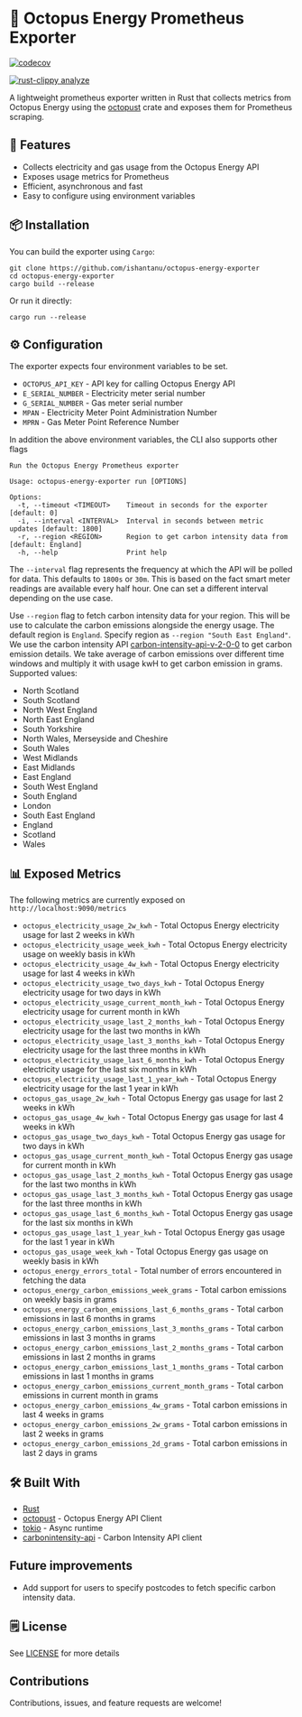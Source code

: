 # 🐙 Octopus Energy Prometheus Exporter

[![codecov](https://codecov.io/github/ishantanu/octopus-energy-exporter/graph/badge.svg?token=6CTT8XY0YT)](https://codecov.io/github/ishantanu/octopus-energy-exporter)

[![rust-clippy analyze](https://github.com/ishantanu/octopus-energy-exporter/actions/workflows/rust_clippy.yml/badge.svg)](https://github.com/ishantanu/octopus-energy-exporter/actions/workflows/rust_clippy.yml)

A lightweight prometheus exporter written in Rust that collects metrics from Octopus Energy using the [octopust](https://github.com/ishantanu/octopust) crate and exposes them for Prometheus scraping.

## 🚀 Features
* Collects electricity and gas usage from the Octopus Energy API
* Exposes usage metrics for Prometheus
* Efficient, asynchronous and fast
* Easy to configure using environment variables

## 📦 Installation
You can build the exporter using `Cargo`:

```
git clone https://github.com/ishantanu/octopus-energy-exporter
cd octopus-energy-exporter
cargo build --release
```

Or run it directly:
```
cargo run --release
```

## ⚙️ Configuration
The exporter expects four environment variables to be set.
* `OCTOPUS_API_KEY` - API key for calling Octopus Energy API
* `E_SERIAL_NUMBER` - Electricity meter serial number
* `G_SERIAL_NUMBER` - Gas meter serial number
* `MPAN` - Electricity Meter Point Administration Number
* `MPRN` - Gas Meter Point Reference Number

In addition the above environment variables, the CLI also supports other flags
```
Run the Octopus Energy Prometheus exporter

Usage: octopus-energy-exporter run [OPTIONS]

Options:
  -t, --timeout <TIMEOUT>    Timeout in seconds for the exporter [default: 0]
  -i, --interval <INTERVAL>  Interval in seconds between metric updates [default: 1800]
  -r, --region <REGION>      Region to get carbon intensity data from [default: England]
  -h, --help                 Print help
```

The `--interval` flag represents the frequency at which the API will be polled for data. This defaults to `1800s` or `30m`. This is based on the fact smart meter readings are available every half hour. One can set a different interval depending on the use case.

Use `--region` flag to fetch carbon intensity data for your region. This will be use to calculate the carbon emissions alongside the energy usage. The default region is `England`. Specify region as `--region "South East England"`. We use the carbon intensity API [carbon-intensity-api-v-2-0-0](https://carbon-intensity.github.io/api-definitions/?http#carbon-intensity-api-v2-0-0) to get carbon emission details. We take average of carbon emissions over different time windows and multiply it with usage kwH to get carbon emission in grams. Supported values:

 * North Scotland
 * South Scotland
 * North West England
 * North East England
 * South Yorkshire
 * North Wales, Merseyside and Cheshire
 * South Wales
 * West Midlands
 * East Midlands
 * East England
 * South West England
 * South England
 * London
 * South East England
 * England
 * Scotland
 * Wales

## 📊 Exposed Metrics
The following metrics are currently exposed on `http://localhost:9090/metrics`
* `octopus_electricity_usage_2w_kwh` - Total Octopus Energy electricity usage for last 2 weeks in kWh
* `octopus_electricity_usage_week_kwh` - Total Octopus Energy electricity usage on weekly basis in kWh
* `octopus_electricity_usage_4w_kwh` - Total Octopus Energy electricity usage for last 4 weeks in kWh
* `octopus_electricity_usage_two_days_kwh` - Total Octopus Energy electricity usage for two days in kWh
* `octopus_electricity_usage_current_month_kwh` - Total Octopus Energy electricity usage for current month in kWh
* `octopus_electricity_usage_last_2_months_kwh` - Total Octopus Energy electricity usage for the last two months in kWh
* `octopus_electricity_usage_last_3_months_kwh` - Total Octopus Energy electricity usage for the last three months in kWh
* `octopus_electricity_usage_last_6_months_kwh` - Total Octopus Energy electricity usage for the last six months in kWh
* `octopus_electricity_usage_last_1_year_kwh` - Total Octopus Energy electricity usage for the last 1 year in kWh
* `octopus_gas_usage_2w_kwh` - Total Octopus Energy gas usage for last 2 weeks in kWh
* `octopus_gas_usage_4w_kwh` - Total Octopus Energy gas usage for last 4 weeks in kWh
* `octopus_gas_usage_two_days_kwh` - Total Octopus Energy gas usage for two days in kWh
* `octopus_gas_usage_current_month_kwh` - Total Octopus Energy gas usage for current month in kWh
* `octopus_gas_usage_last_2_months_kwh` - Total Octopus Energy gas usage for the last two months in kWh
* `octopus_gas_usage_last_3_months_kwh` - Total Octopus Energy gas usage for the last three months in kWh
* `octopus_gas_usage_last_6_months_kwh` - Total Octopus Energy gas usage for the last six months in kWh
* `octopus_gas_usage_last_1_year_kwh` - Total Octopus Energy gas usage for the last 1 year in kWh
* `octopus_gas_usage_week_kwh` - Total Octopus Energy gas usage on weekly basis in kWh
* `octopus_energy_errors_total` - Total number of errors encountered in fetching the data
* `octopus_energy_carbon_emissions_week_grams` - Total carbon emissions on weekly basis in grams
* `octopus_energy_carbon_emissions_last_6_months_grams` - Total carbon emissions in last 6 months in grams
* `octopus_energy_carbon_emissions_last_3_months_grams` - Total carbon emissions in last 3 months in grams
* `octopus_energy_carbon_emissions_last_2_months_grams` - Total carbon emissions in last 2 months in grams
* `octopus_energy_carbon_emissions_last_1_months_grams` - Total carbon emissions in last 1 months in grams
* `octopus_energy_carbon_emissions_current_month_grams` - Total carbon emissions in current month in grams
* `octopus_energy_carbon_emissions_4w_grams` - Total carbon emissions in last 4 weeks in grams
* `octopus_energy_carbon_emissions_2w_grams` - Total carbon emissions in last 2 weeks in grams
* `octopus_energy_carbon_emissions_2d_grams` - Total carbon emissions in last 2 days in grams

## 🛠️ Built With
* [Rust](https://www.rust-lang.org/)
* [octopust](https://github.com/ishantanu/octopust) - Octopus Energy API Client
* [tokio](https://tokio.rs/) - Async runtime
* [carbonintensity-api](https://github.com/jnioche/carbonintensity-api) - Carbon Intensity API client

## Future improvements
* Add support for users to specify postcodes to fetch specific carbon intensity data.

## 🗒️ License

See [LICENSE](./LICENSE) for more details

## Contributions

Contributions, issues, and feature requests are welcome!